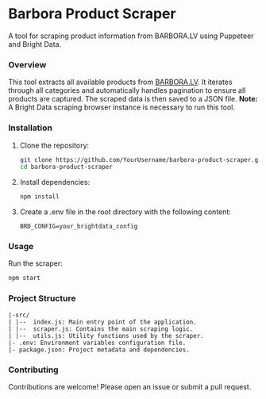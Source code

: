 # Barbora Product Scraper

A tool for scraping product information from BARBORA.LV using Puppeteer and Bright Data.

### Overview

This tool extracts all available products from [BARBORA.LV](https://barbora.lv). It iterates through all categories and automatically handles pagination to ensure all products are captured. The scraped data is then saved to a JSON file. **Note:** A Bright Data scraping browser instance is necessary to run this tool.

### Installation

1. Clone the repository:

   ```bash
   git clone https://github.com/YourUsername/barbora-product-scraper.git
   cd barbora-product-scraper
2. Install dependencies:

   ```bash
   npm install
3. Create a .env file in the root directory with the following content:

   ```plaintext
   BRD_CONFIG=your_brightdata_config
### Usage

Run the scraper:

 ```bash
 npm start
 ```

### Project Structure
```
|-src/
| |--  index.js: Main entry point of the application.
| |--  scraper.js: Contains the main scraping logic.
| |--  utils.js: Utility functions used by the scraper.
|- .env: Environment variables configuration file.
|- package.json: Project metadata and dependencies.
```
### Contributing
Contributions are welcome! Please open an issue or submit a pull request.
